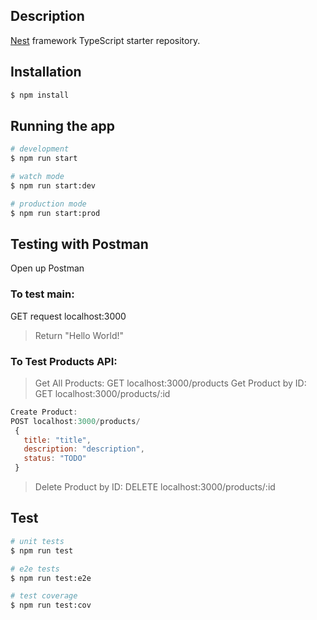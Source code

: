 
## Description

[Nest](https://github.com/nestjs/nest) framework TypeScript starter repository.

## Installation

```bash
$ npm install
```

## Running the app
```bash
# development
$ npm run start

# watch mode
$ npm run start:dev

# production mode
$ npm run start:prod
```
## Testing with Postman
Open up Postman 

### To test main: 

GET request localhost:3000
> Return "Hello World!"

### To Test Products API:

> Get All Products: GET localhost:3000/products
> Get Product by ID: GET localhost:3000/products/:id
>

 ```javascript
Create Product: 
POST localhost:3000/products/
  {
    title: "title",
    description: "description",
    status: "TODO"
  }
```


> Delete Product by ID: DELETE localhost:3000/products/:id


## Test
```bash
# unit tests
$ npm run test

# e2e tests
$ npm run test:e2e

# test coverage
$ npm run test:cov
```
